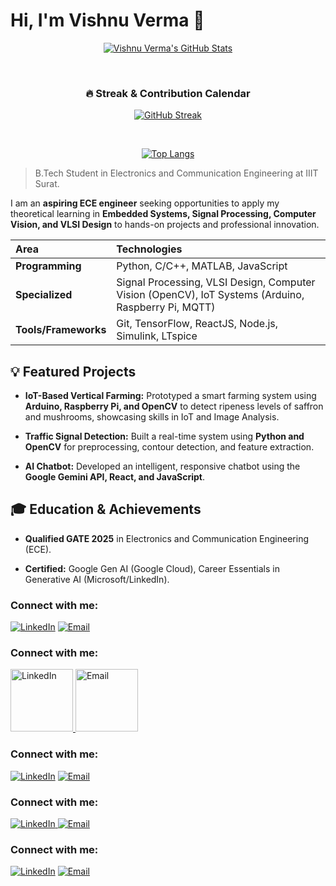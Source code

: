 # Hi, I'm Vishnu Verma 👋


<div align="center">
  
[![Vishnu Verma's GitHub Stats](https://github-readme-stats.vercel.app/api?username=itsVishnu101&show_icons=true&theme=tokyonight)](https://github.com/itsVishnu101)

<br>

### 🔥 Streak & Contribution Calendar

[![GitHub Streak](https://git-hub-streak-stats.vercel.app/?user=itsVishnu101&theme=tokyonight)](https://git.io/streak-stats)


<br>

[![Top Langs](https://github-readme-stats.vercel.app/api/top-langs/?username=itsVishnu101&layout=compact&theme=tokyonight)](https://github.com/itsVishnu101)

</div>


> B.Tech Student in Electronics and Communication Engineering at IIIT Surat.



I am an **aspiring ECE engineer** seeking opportunities to apply my theoretical learning in **Embedded Systems, Signal Processing, Computer Vision, and VLSI Design** to hands-on projects and professional innovation.

| Area | Technologies |
| :--- | :--- |
| **Programming** | Python, C/C++, MATLAB, JavaScript |
| **Specialized** | Signal Processing, VLSI Design, Computer Vision (OpenCV), IoT Systems (Arduino, Raspberry Pi, MQTT) |
| **Tools/Frameworks** | Git, TensorFlow, ReactJS, Node.js, Simulink, LTspice |


## 💡 Featured Projects

* **IoT-Based Vertical Farming:** Prototyped a smart farming system using **Arduino, Raspberry Pi, and OpenCV** to detect ripeness levels of saffron and mushrooms, showcasing skills in IoT and Image Analysis.

* **Traffic Signal Detection:** Built a real-time system using **Python and OpenCV** for preprocessing, contour detection, and feature extraction.

* **AI Chatbot:** Developed an intelligent, responsive chatbot using the **Google Gemini API, React, and JavaScript**.



## 🎓 Education & Achievements

* **Qualified GATE 2025** in Electronics and Communication Engineering (ECE).

* **Certified:** Google Gen AI (Google Cloud), Career Essentials in Generative AI (Microsoft/LinkedIn).

 ### Connect with me:

[![LinkedIn](https://img.shields.io/badge/LINKEDIN-0077B5?style=for-the-badge&logo=linkedin&labelColor=0077B5&logoColor=white)](https://www.linkedin.com/in/its-vishnu-verma/)
[![Email](https://img.shields.io/badge/EMAIL-D14836?style=for-the-badge&logo=gmail&labelColor=D14836&logoColor=white)](mailto:ui22ec86@iiitsurat.ac.in)

### Connect with me:

<a href="https://www.linkedin.com/in/its-vishnu-verma/" target="_blank">
  <img src="https://upload.wikimedia.org/wikipedia/commons/thumb/8/86/LinkedIn_logo_PNG7.png/300px-LinkedIn_logo_PNG7.png" alt="LinkedIn" width="100"/>
</a>
<a href="mailto:ui22ec86@iiitsurat.ac.in" target="_blank">
  <img src="https://upload.wikimedia.org/wikipedia/commons/4/4e/Gmail_icon_%282020%29.svg" alt="Email" width="100"/>
</a>


### Connect with me:

[![LinkedIn](https://img.shields.io/badge/LinkedIn-0A66C2?style=for-the-badge&logo=linkedin)](https://www.linkedin.com/in/its-vishnu-verma/)
[![Email](https://img.shields.io/badge/Email-D14836?style=for-the-badge&logo=gmail)](mailto:ui22ec86@iiitsurat.ac.in)

### Connect with me:

<a href="https://www.linkedin.com/in/its-vishnu-verma/" target="_blank">
  <img src="https://img.shields.io/badge/-LinkedIn-0A66C2?stle=for-the-badge&logo=linkedin&logoColor=blue" alt="LinkedIn"/>
</a>
<a href="mailto:ui22ec86@iiitsurat.ac.in" target="_blank">
  <img src="https://img.shields.io/badge/-Email-D14836?stle=for-the-badge&logo=gmail&logoColor=red" alt="Email"/>
</a>


### Connect with me:

[![LinkedIn](https://img.shields.io/badge/LINKEDIN-0077B5?style=for-the-badge&logo=linkedin&labelColor=0077B5&logoColor=white)](https://www.linkedin.com/in/its-vishnu-verma/)
[![Email](https://img.shields.io/badge/EMAIL-D14836?style=for-the-badge&logo=gmail&labelColor=D14836&logoColor=white)](mailto:ui22ec86@iiitsurat.ac.in)
